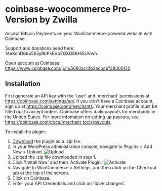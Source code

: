 coinbase-woocommerce Pro-Version by Zwilla
==========================================



Accept Bitcoin Payments on your WooCommerce-powered website with Coinbase.

Support and donations send here: 14eXchD66u5S5yRbPkEVp2QXQ8KHiSUVwh

Open account at Coinbase: https://www.coinbase.com/join/5680ac10b2acbc6f38000120

## Installation

First generate an API key with the 'user' and 'merchant' permissions at https://coinbase.com/settings/api. If you don't have a Coinbase account, sign up at https://coinbase.com/merchants. Your merchant profile must be filled out to accept orders. Coinbase offers daily payouts for merchants in the United States. For more infomation on setting up payouts, see https://coinbase.com/docs/merchant_tools/payouts.

To install the plugin:

1. [Download](https://github.com/Zwilla/coinbase-woocommerce.git) the plugin as a .zip file.
2. In your WordPress administration console, navigate to Plugins > Add New > Upload. ![Upload](http://i.imgur.com/5TEbBaF.png)
3. Upload the .zip file downloaded in step 1.
4. Click 'Install Now' and then 'Activate Plugin.' ![Activate](http://i.imgur.com/j8IzyJm.png)
5. Navigate to WooCommerce > Settings, and then click on the Checkout tab at the top of the screen.
6. Click on Coinbase.
7. Enter your API Credentials and click on 'Save changes'.
